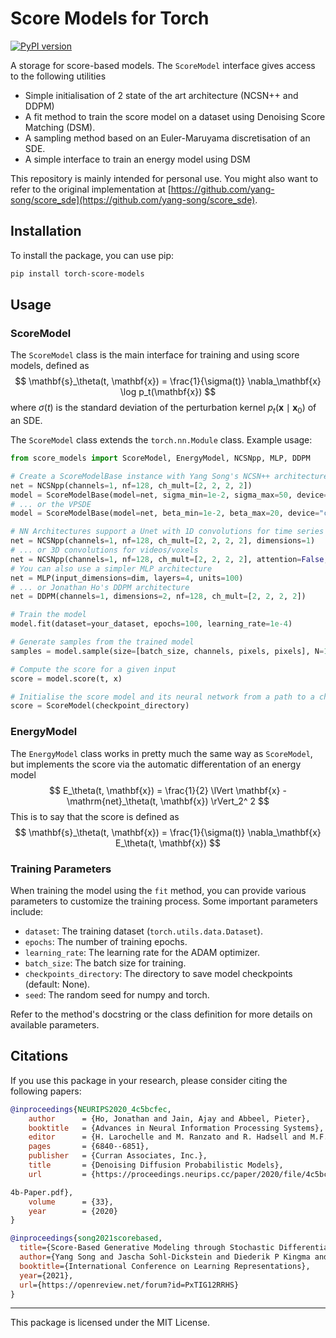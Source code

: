 # Score Models for Torch

[![PyPI version](https://badge.fury.io/py/your-package-name.svg)](https://badge.fury.io/py/your-package-name)

A storage for score-based models. The `ScoreModel` interface gives access to the following utilities
- Simple initialisation of 2 state of the art architecture (NCSN++ and DDPM)
- A fit method to train the score model on a dataset using Denoising Score Matching (DSM).
- A sampling method based on an Euler-Maruyama discretisation of an SDE. 
- A simple interface to train an energy model using DSM

This repository is mainly intended for personal use. 
You might also want to refer to the original implementation at [https://github.com/yang-song/score_sde](https://github.com/yang-song/score_sde).

## Installation

To install the package, you can use pip:

```bash
pip install torch-score-models
```

## Usage


### ScoreModel

The `ScoreModel` class is the main interface for training and using score models, defined as
$$
    \mathbf{s}_\theta(t, \mathbf{x}) = \frac{1}{\sigma(t)} \nabla_\mathbf{x} \log p_t(\mathbf{x})
$$
where $\sigma(t)$ is the standard deviation of the perturbation kernel $p_t(\mathbf{x} \mid \mathbf{x}_0)$ 
of an SDE.

The `ScoreModel` class extends the `torch.nn.Module` class. Example usage:

```python
from score_models import ScoreModel, EnergyModel, NCSNpp, MLP, DDPM

# Create a ScoreModelBase instance with Yang Song's NCSN++ architecture and the VESDE
net = NCSNpp(channels=1, nf=128, ch_mult=[2, 2, 2, 2])
model = ScoreModelBase(model=net, sigma_min=1e-2, sigma_max=50, device="cuda")
# ... or the VPSDE
model = ScoreModelBase(model=net, beta_min=1e-2, beta_max=20, device="cuda")

# NN Architectures support a Unet with 1D convolutions for time series input data
net = NCSNpp(channels=1, nf=128, ch_mult=[2, 2, 2, 2], dimensions=1)
# ... or 3D convolutions for videos/voxels
net = NCSNpp(channels=1, nf=128, ch_mult=[2, 2, 2, 2], attention=False, dimensions=3)
# You can also use a simpler MLP architecture 
net = MLP(input_dimensions=dim, layers=4, units=100)
# ... or Jonathan Ho's DDPM architecture
net = DDPM(channels=1, dimensions=2, nf=128, ch_mult=[2, 2, 2, 2])

# Train the model
model.fit(dataset=your_dataset, epochs=100, learning_rate=1e-4)

# Generate samples from the trained model
samples = model.sample(size=[batch_size, channels, pixels, pixels], N=1000)

# Compute the score for a given input
score = model.score(t, x)

# Initialise the score model and its neural network from a path to a checkpoint directory 
score = ScoreModel(checkpoint_directory)
```

### EnergyModel

The `EnergyModel` class works in pretty much the same way as `ScoreModel`, but implements the score via the 
automatic differentation of an energy model
$$
    E_\theta(t, \mathbf{x}) = \frac{1}{2} \lVert \mathbf{x} - \mathrm{net}_\theta(t, \mathbf{x}) \rVert_2^ 2
$$
This is to say that the score is defined as
$$
    \mathbf{s}_\theta(t, \mathbf{x}) = \frac{1}{\sigma(t)} \nabla_\mathbf{x} E_\theta(t, \mathbf{x})
$$


### Training Parameters

When training the model using the `fit` method, you can provide various parameters to customize the training process. Some important parameters include:

- `dataset`: The training dataset (`torch.utils.data.Dataset`).
- `epochs`: The number of training epochs.
- `learning_rate`: The learning rate for the ADAM optimizer.
- `batch_size`: The batch size for training.
- `checkpoints_directory`: The directory to save model checkpoints (default: None).
- `seed`: The random seed for numpy and torch.

Refer to the method's docstring or the class definition for more details on available parameters.

## Citations

If you use this package in your research, please consider citing the following papers:

```bibtex
@inproceedings{NEURIPS2020_4c5bcfec,
    author      = {Ho, Jonathan and Jain, Ajay and Abbeel, Pieter},
    booktitle   = {Advances in Neural Information Processing Systems},
    editor      = {H. Larochelle and M. Ranzato and R. Hadsell and M.F. Balcan and H. Lin},
    pages       = {6840--6851},
    publisher   = {Curran Associates, Inc.},
    title       = {Denoising Diffusion Probabilistic Models},
    url         = {https://proceedings.neurips.cc/paper/2020/file/4c5bcfec8584af0d967f1ab10179ca

4b-Paper.pdf},
    volume      = {33},
    year        = {2020}
}
```

```bibtex
@inproceedings{song2021scorebased,
  title={Score-Based Generative Modeling through Stochastic Differential Equations},
  author={Yang Song and Jascha Sohl-Dickstein and Diederik P Kingma and Abhishek Kumar and Stefano Ermon and Ben Poole},
  booktitle={International Conference on Learning Representations},
  year={2021},
  url={https://openreview.net/forum?id=PxTIG12RRHS}
}
```

---

This package is licensed under the MIT License.

